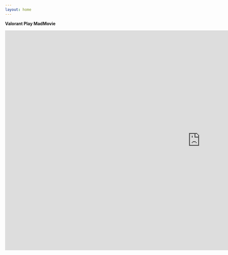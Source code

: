 ```yaml
---
layout: home
---
```


**Valorant Play MadMovie**

<iframe width="1280" height="720" src="https://www.youtube.com/embed/NMDRJbjxmeY" title="YouTube video player" frameborder="0" allow="accelerometer; autoplay; clipboard-write; encrypted-media; gyroscope; picture-in-picture" allowfullscreen></iframe>
